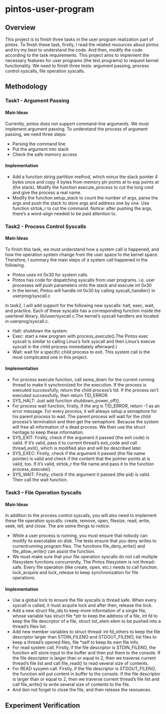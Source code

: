 # pintos-user-program
## Overview
This project is to finish three tasks in the user program realization part of pintos. To finish these task, firstly, I read the related resources about pintos and try my best to understand the code. And then, modify the code according to the task requirements. This project aims to implement the necessary features for user programs (the test programs) to request kernel functionality. We need to finish three tests: argument passing, process control syscalls, file operation syscalls.

## Methodology
### Task1 - Argument Passing
#### Main Ideas
Currently, pintos does not support command-line arguments. We must implement argument passing. To understand the process of argument passing, we need three steps:
- Parsing the command line
- Put the argument into stack
- Check the safe memory access
#### Implementation
- Add a function string partition method, which minus the stack pointer 4 bytes once and copy 4 bytes from memory ptr points at to esp points at (the stack). Modify the function execute_process to cut the long cmd and give the process a real name.
- Modify the function setup_stack to count the number of args, parse the args and push the stack to store args and address one by one. Use function strtok_r to cut the command. Notice: after pushing the args, there’s a word-align needed to be paid attention to.

### Task2 - Process Control Syscalls
#### Main Ideas
To finish this task, we must understand how a system call is happened, and how the operation system change from the user space to the kernel space. Therefore, I summary the main steps of a system call happened in the following.
- Pintos uses int 0x30 for system calls
- Pintos has code for dispatching syscalls from user programs. i.e. user processes will push parameters onto the stack and execute int 0x30
- In the kernel, Pintos will handle int 0x30 by calling syscall_handler() in userprog/syscall.c

In task2, I will add support for the following new syscalls: halt, exec, wait, and practice. Each of these syscalls has a corresponding function inside the userlevel library, lib/user/syscall.c.The kernel’s syscall handlers are located in userprog/syscall.c.

- Halt: shutdown the system.
- Exec: start a new program with process_execute().The Pintos exec syscall is similar to calling Linux’s fork syscall and then Linux’s execve syscall in the child process immediately afterward.)
- Wait: wait for a specific child process to exit. This system call is the most complicated one in this project.

#### Implementation

- For process execute function, call sema_down for the current running thread to make it synchronized for the execution. If the process is executed successfully, return the child process’s tid. If the process isn’t executed successfully, then return TID_ERROR. 
- SYS_HALT: Just add function shutdown_power_off().
- For process wait function, firstly, if the arg is TID_ERROR, return -1 as an error message. For every process, it will always setup a semaphore for his parent process to wait. The parent process will wait for the child process’s termination and then get the semaphore. Because the system will free all information of a dead process. We then use the struct heritage to keep these information.
- SYS_EXIT: Firstly, check if the argument it passed (the exit code) is valid. If it’s valid, pass it to current thread’s exit_code and call thread_exit(), which is modified also and will be described later.
- SYS_EXEC: Firstly, check if the argument it passed (the file name pointer) is valid and check if the content that the pointer points at is valid, too. If it’s valid, strtok_r the file name and pass it to the function process_execute().
- SYS_WAIT: Firstly, check if the argument it passed (the pid) is valid. Then call the wait function. 

### Task3 – File Operation Syscalls

#### Main Ideas
In addition to the process control syscalls, you will also need to implement these file operation syscalls: create, remove, open, filesize, read, write, seek, tell, and close. The are some things to notice:
- While a user process is running, you must ensure that nobody can modify its executable on disk. The tests ensure that you deny writes to currentrunning program files. The functions file_deny_write() and file_allow_write() can assist the function.
- We must make sure that your file operation syscalls do not call multiple filesystem functions concurrently, The Pintos filesystem is not thread-safe. Every file operation (like create, open, etc.) needs to call function. lock_acquire and lock_release to keep synchronization for file operations.

#### Implementation
- Use a global lock to ensure the file syscalls is thread safe. When every syscall is called, it must acquire lock and after then, release the lock.
- Add a new struct file_obj to keep more information of a single file, whose variable has struct file *ptr to keep the address of a file, int fd to keep the file descriptor of a file, struct list_elem elem to be pushed into a thread’s files list.
- Add new member variables to struct thread: int fd_others to keep the file descriptor larger than STDIN_FILENO and STDOUT_FILENO, list files to keep a thread’s opened files, file *self to keep its own file info.
- For read system call, Firstly, if the file descriptor is STDIN_FILENO, the function will store input to the buffer and then put them to the console. If the file descriptor is larger than or equal to 2, then we traverse current thread’s file list and call file_read() to read several size of contents.
- For READ sysyem call. Firstly, if the file descriptor is STDOUT_FILENO, the function will put content in buffer to the console. If the file descriptor is larger than or equal to 2, then we traverse current thread’s file list and call file_write() to write several size of contents to the file.
- And don not forget to close the file, and then release the resoueces.

## Experiment Verification
